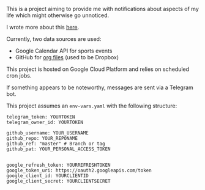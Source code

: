 This is a project aiming to provide me with notifications about aspects of my life which might otherwise go unnoticed.

I wrote more about this [here](https://kevinkle.in/posts/2022-05-21-life_monitor/).

Currently, two data sources are used:
- Google Calendar API for sports events
- GitHub for [org files](https://github.com/kklein/org-journal) (used
  to be Dropbox)

This project is hosted on Google Cloud Platform and relies on scheduled cron jobs.

If something appears to be noteworthy, messages are sent via a Telegram bot.

This project assumes an `env-vars.yaml` with the following structure:

```
telegram_token: YOURTOKEN
telegram_owner_id: YOURTOKEN

github_username: YOUR_USERNAME
github_repo: YOUR_REPONAME
github_ref: "master" # Branch or tag
github_pat: YOUR_PERSONAL_ACCESS_TOKEN


google_refresh_token: YOURREFRESHTOKEN
google_token_uri: https://oauth2.googleapis.com/token
google_client_id: YOURCLIENTID
google_client_secret: YOURCLIENTSECRET
```

